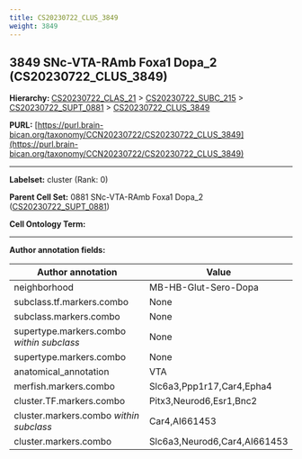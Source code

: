```yaml
---
title: CS20230722_CLUS_3849
weight: 3849
---
```

## 3849 SNc-VTA-RAmb Foxa1 Dopa_2 (CS20230722_CLUS_3849)
<b>Hierarchy: </b>
[CS20230722_CLAS_21](../CS20230722_CLAS_21) >
[CS20230722_SUBC_215](../CS20230722_SUBC_215) >
[CS20230722_SUPT_0881](../CS20230722_SUPT_0881) >
[CS20230722_CLUS_3849](../CS20230722_CLUS_3849)

**PURL:** [https://purl.brain-bican.org/taxonomy/CCN20230722/CS20230722_CLUS_3849](https://purl.brain-bican.org/taxonomy/CCN20230722/CS20230722_CLUS_3849)

---


**Labelset:** cluster (Rank: 0)

**Parent Cell Set:** 0881 SNc-VTA-RAmb Foxa1 Dopa_2 ([CS20230722_SUPT_0881](../CS20230722_SUPT_0881))



**Cell Ontology Term:** 

[MARKER GENES.]: #


---

[TRANSFERRED ANNOTATIONS.]: #


[AUTHOR ANNOTATION FIELDS.]: #


**Author annotation fields:**

| Author annotation | Value |
|-------------------|-------|
|neighborhood|MB-HB-Glut-Sero-Dopa|
|subclass.tf.markers.combo|None|
|subclass.markers.combo|None|
|supertype.markers.combo _within subclass_|None|
|supertype.markers.combo|None|
|anatomical_annotation|VTA|
|merfish.markers.combo|Slc6a3,Ppp1r17,Car4,Epha4|
|cluster.TF.markers.combo|Pitx3,Neurod6,Esr1,Bnc2|
|cluster.markers.combo _within subclass_|Car4,AI661453|
|cluster.markers.combo|Slc6a3,Neurod6,Car4,AI661453|
